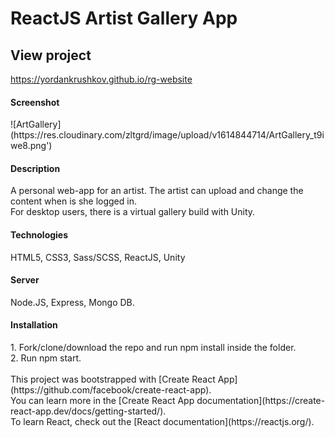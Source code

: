 <h1>ReactJS Artist Gallery App</h1>

<h2>View project</h2>

https://yordankrushkov.github.io/rg-website

<h4>Screenshot</h4>
![ArtGallery](https://res.cloudinary.com/zltgrd/image/upload/v1614844714/ArtGallery_t9iwe8.png')


<h4>Description</h4>
A personal web-app for an artist. 
The artist can upload and change the content when is she logged in. <br/>
For desktop users, there is a virtual gallery build with Unity.

<h4>Technologies</h4>
HTML5, CSS3, Sass/SCSS, ReactJS, Unity

<h4>Server</h4>
Node.JS, Express, Mongo DB.

<h4>Installation</h4>
1. Fork/clone/download the repo and run npm install inside the folder.<br/> 
2. Run npm start.<br/> 
<br/> 
This project was bootstrapped with [Create React App](https://github.com/facebook/create-react-app).<br/> 
You can learn more in the [Create React App documentation](https://create-react-app.dev/docs/getting-started/).<br/> 
To learn React, check out the [React documentation](https://reactjs.org/).
